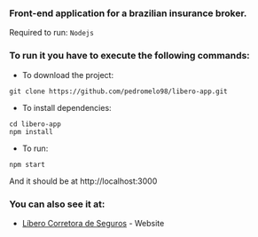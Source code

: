 ### Front-end application for a brazilian insurance broker.

Required to run: `Nodejs`

### To run it you have to execute the following commands:
* To download the project:
```
git clone https://github.com/pedromelo98/libero-app.git
```
* To install dependencies:
```
cd libero-app
npm install
```
* To run:
```
npm start
```
And it should be at http://localhost:3000
### You can also see it at:
* [Líbero Corretora de Seguros](http://liberocorretora.com.br) - Website
